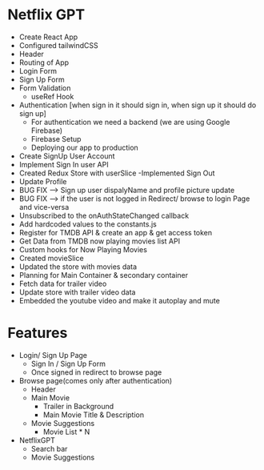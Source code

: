 # Netflix GPT

- Create React App
- Configured tailwindCSS
- Header
- Routing of App
- Login Form
- Sign Up Form
- Form Validation
  - useRef Hook
- Authentication [when sign in it should sign in, when sign up it should do sign up]
  - For authentication we need a backend (we are using Google Firebase)
  - Firebase Setup
  - Deploying our app to production
- Create SignUp User Account
- Implement Sign In user API
- Created Redux Store with userSlice
  -Implemented Sign Out
- Update Profile
- BUG FIX --> Sign up user dispalyName and profile picture update
- BUG FIX --> if the user is not logged in Redirect/ browse to login Page and vice-versa
- Unsubscribed to the onAuthStateChanged callback
- Add hardcoded values to the constants.js
- Register for TMDB API & create an app & get access token
- Get Data from TMDB now playing movies list API
- Custom hooks for Now Playing Movies
- Created movieSlice
- Updated the store with movies data
- Planning for Main Container & secondary container
- Fetch data for trailer video
- Update store with trailer video data
- Embedded the youtube video and make it autoplay and mute

# Features

- Login/ Sign Up Page
  - Sign In / Sign Up Form
  - Once signed in redirect to browse page
- Browse page(comes only after authentication)
  - Header
  - Main Movie
    - Trailer in Background
    - Main Movie Title & Description
  - Movie Suggestions
    - Movie List \* N
- NetflixGPT
  - Search bar
  - Movie Suggestions
